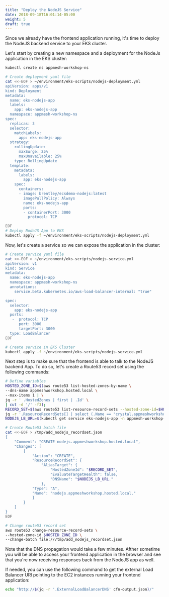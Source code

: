 ```yaml
---
title: "Deploy the NodeJS Service"
date: 2018-09-18T16:01:14-05:00
weight: 5
draft: true
---
```

Since we already have the frontend application running, it's time to deploy the NodeJS backend service to your EKS cluster.


Let's start by creating a new namespace and a deployment for the NodeJs application in the EKS cluster:



```bash
kubectl create ns appmesh-workshop-ns

# Create deployment yaml file
cat <<-EOF > ~/environment/eks-scripts/nodejs-deployment.yml
apiVersion: apps/v1
kind: Deployment
metadata:
  name: eks-nodejs-app
  labels:
    app: eks-nodejs-app
  namespace: appmesh-workshop-ns
spec:
  replicas: 3
  selector:
    matchLabels:
      app: eks-nodejs-app
  strategy:
    rollingUpdate:
      maxSurge: 25%
      maxUnavailable: 25%
    type: RollingUpdate
  template:
    metadata:
      labels:
        app: eks-nodejs-app
    spec:
      containers:
      - image: brentley/ecsdemo-nodejs:latest
        imagePullPolicy: Always
        name: eks-nodejs-app
        ports:
        - containerPort: 3000
          protocol: TCP

EOF
# Deploy NodeJS App to EKS
kubectl apply -f ~/environment/eks-scripts/nodejs-deployment.yml
```

Now, let's create a service so we can expose the application in the cluster:

```bash
# Create service yaml file
cat <<-EOF > ~/environment/eks-scripts/nodejs-service.yml
apiVersion: v1
kind: Service
metadata:
  name: eks-nodejs-app
  namespace: appmesh-workshop-ns
  annotations:
    service.beta.kubernetes.io/aws-load-balancer-internal: "true"

spec:
  selector:
    app: eks-nodejs-app
  ports:
   -  protocol: TCP
      port: 3000
      targetPort: 3000
  type: LoadBalancer
EOF

# Create service in EKS Cluster
kubectl apply -f ~/environment/eks-scripts/nodejs-service.yml
```

Next step is to make sure that the frontend is able to talk to the NodeJS backend App. To do so, let's create a Route53 record set using the following commands:

```bash
# Define variables
HOSTED_ZONE_ID=$(aws route53 list-hosted-zones-by-name \
--dns-name appmeshworkshop.hosted.local \
--max-items 1 | \
jq -r ' .HostedZones | first | .Id' \
| cut -d '/' -f3);
RECORD_SET=$(aws route53 list-resource-record-sets --hosted-zone-id=$HOSTED_ZONE_ID | \
jq -r '.ResourceRecordSets[] | select (.Name == "crystal.appmeshworkshop.hosted.local.") | '.AliasTarget.HostedZoneId'');
NODEJS_LB_URL=$(kubectl get service eks-nodejs-app -n appmesh-workshop-ns -o json | jq -r '.status.loadBalancer.ingress[].hostname')

# Create Route53 batch file
cat <<-EOF > /tmp/add_nodejs_recordset.json
{
    "Comment": "CREATE nodejs.appmeshworkshop.hosted.local",
    "Changes": [
        {
            "Action": "CREATE",
            "ResourceRecordSet": {
                "AliasTarget": {
                    "HostedZoneId": "$RECORD_SET",
                    "EvaluateTargetHealth": false,
                    "DNSName": "$NODEJS_LB_URL."
                },
            "Type": "A",
            "Name": "nodejs.appmeshworkshop.hosted.local."
            }
        }
    ]
}
EOF

# Change route53 record set
aws route53 change-resource-record-sets \
--hosted-zone-id $HOSTED_ZONE_ID \
--change-batch file:///tmp/add_nodejs_recordset.json
```

Note that the DNS propagation would take a few minutes. Afther sometime you will be able to access your frontend application in the browser and see that you're now receiving responses back from the NodeJS app as well.

If needed, you can use the following command to get the external Load Balancer URl pointing to the EC2 instances running your frontend application:

```bash
echo "http://$(jq -r '.ExternalLoadBalancerDNS' cfn-output.json)/"
```